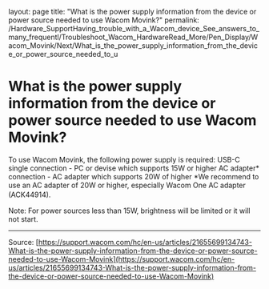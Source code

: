 layout: page
title: "What is the power supply information from the device or power source needed to use Wacom Movink?"
permalink: /Hardware_SupportHaving_trouble_with_a_Wacom_device_See_answers_to_many_frequentl/Troubleshoot_Wacom_HardwareRead_More/Pen_Display/Wacom_Movink/Next/What_is_the_power_supply_information_from_the_device_or_power_source_needed_to_u

# What is the power supply information from the device or power source needed to use Wacom Movink?

To use Wacom Movink, the following power supply is required:
USB-C single connection - PC or devise which supports 15W or higher
AC adapter* connection - AC adapter which supports 20W of higher
*We recommend to use an AC adapter of 20W or higher, especially Wacom One AC adapter (ACK44914).　


Note: For power sources less than 15W, brightness will be limited or it will not start.

---
Source: [https://support.wacom.com/hc/en-us/articles/21655699134743-What-is-the-power-supply-information-from-the-device-or-power-source-needed-to-use-Wacom-Movink](https://support.wacom.com/hc/en-us/articles/21655699134743-What-is-the-power-supply-information-from-the-device-or-power-source-needed-to-use-Wacom-Movink)
